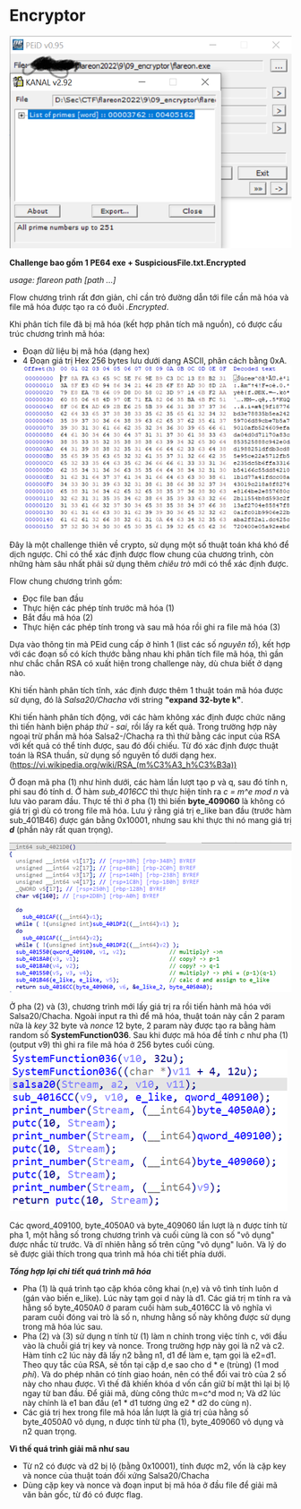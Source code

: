 # Encryptor
![Screenshot](/pic/9.1.png)

__Challenge bao gồm 1 PE64 exe + SuspiciousFile.txt.Encrypted__

*usage: flareon path [path ...]*

Flow chương trình rất đơn giản, chỉ cần trỏ đường dẫn tới file cần mã hóa và file mã hóa được tạo ra có đuôi *.Encrypted*.

Khi phân tích file đã bị mã hóa (kết hợp phân tích mã nguồn), có được cấu trúc chương trình mã hóa:
- Đoạn dữ liệu bị mã hóa (dạng hex)
- 4 Đoạn giá trị Hex 256 bytes lưu dưới dạng ASCII, phân cách bằng 0xA.
![Screenshot](/pic/9_2.png)

Đây là một challenge thiên về crypto, sử dụng một số thuật toán khá khó để dịch ngược. Chỉ có thể xác định được flow chung của chương trình, còn những hàm sâu nhất phải sử dụng thêm *chiêu trò* mới có thể xác định được.

Flow chung chương trình gồm:
- Đọc file ban đầu
- Thực hiện các phép tính trước mã hóa (1)
- Bắt đầu mã hóa (2)
- Thực hiện các phép tính trong và sau mã hóa rồi ghi ra file mã hóa (3)

Dựa vào thông tin mà PEid cung cấp ở hình 1 (list các số *nguyên tố*), kết hợp với các đoạn số có kích thước bằng nhau khi phân tích file mã hóa, thì gần như chắc chắn RSA có xuất hiện trong challenge này, dù chưa biết ở dạng nào.

Khi tiến hành phân tích tĩnh, xác định được thêm 1 thuật toán mã hóa được sử dụng, đó là *Salsa20/Chacha* với string  __"expand 32-byte k"__.

Khi tiến hành phân tích động, với các hàm không xác định được chức năng thì tiến hành biện pháp *thử - sai*, rồi lấy ra kết quả. Trong trường hợp này ngoại trừ phần mã hóa Salsa2-/Chacha ra thì thử bằng các input của RSA với kết quả có thể tính được, sau đó đối chiếu. Từ đó xác định được thuật toán là RSA thuần, sử dụng số nguyên tố dưới dạng hex. (https://vi.wikipedia.org/wiki/RSA_(m%C3%A3_h%C3%B3a))

Ở đoạn mã pha (1) như hình dưới, các hàm lần lượt tạo p và q, sau đó tính n, phi sau đó tính d. Ở hàm *sub_4016CC* thì thực hiện tính ra *c = m^e mod n* và lưu vào param đầu. Thực tế thì ở pha (1) thì biến __byte_409060__ là không có giá trị gì dù có trong file mã hóa. Lưu ý rằng giá trị e_like ban đầu (trước hàm sub_401B46) được gán bằng 0x10001, nhưng sau khi thực thi nó mang giá trị __*d*__ (phần này rất quan trọng).

![Screenshot](/pic/9_3.png)

Ở pha (2) và (3), chương trình mới lấy giá trị ra rồi tiến hành mã hóa với Salsa20/Chacha. Ngoài input ra thì để mã hóa, thuật toán này cần 2 param nữa là *key* 32 byte và *nonce* 12 byte, 2 param này được tạo ra bằng hàm random số __SystemFunction036__. Sau khi được mã hóa để tính *c* như pha (1) (output v9) thì ghi ra file mã hóa ở 256 bytes cuối cùng.
![Screenshot](/pic/9_4.png)

Các qword_409100, byte_4050A0 và byte_409060 lần lượt là n được tính từ pha 1, một hằng số trong chương trình và cuối cùng là con số "vô dụng" được nhắc từ trước. Và dĩ nhiên hằng số trên cũng "vô dụng" luôn. Và lý do sẽ được giải thích trong qua trình mã hóa chi tiết phía dưới.

***Tổng hợp lại chi tiết quá trình mã hóa***
- Pha (1) là quá trình tạo cặp khóa công khai (n,e) và vô tình tính luôn d (gán vào biến e_like). Lúc này tạm gọi d này là d1. Các giá trị m tính ra và hằng số byte_4050A0 ở param cuối hàm sub_4016CC là vô nghĩa vì param cuối đóng vai trò là số n, nhưng hằng số này không được sử dụng trong mã hóa lúc sau.
- Pha (2) và (3) sử dụng n tính từ (1) làm n chính trong việc tính c, với đầu vào là chuỗi giá trị key và nonce. Trong trường hợp này gọi là n2 và c2. Hàm tính c2 lúc này đã lấy n2 bằng n1, d1 để làm e, tạm gọi là e2=d1. Theo quy tắc của RSA, sẽ tồn tại cặp d,e sao cho d * e (trùng) (1 mod *phi*). Và do phép nhân có tính giao hoán, nên có thể đổi vai trò của 2 số này cho nhau được. Vì thế đã khiến khóa d vốn cần giữ bí mật thì lại bị lộ ngay từ ban đầu. Để giải mã, dùng công thức m=c^d mod n; Và d2 lúc này chính là e1 ban đầu (e1 * d1 tương ứng e2 * d2 do cùng n).
- Các giá trị hex trong file mã hóa lần lượt là giá trị của hằng số byte_4050A0 vô dụng, n được tính từ pha (1), byte_409060 vô dụng và n2 quan trọng.

**Vì thế quá trình giải mã như sau**
- Từ n2 có được và d2 bị lộ (bằng 0x10001), tính được m2, vốn là cặp key và nonce của thuật toán đối xứng Salsa20/Chacha
- Dùng cặp key và nonce và đoạn input bị mã hóa ở đầu file để giải mã văn bản gốc, từ đó có được flag.


